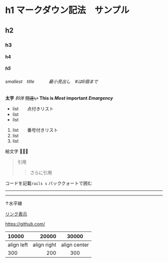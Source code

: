 # h1 マークダウン記法　サンプル　
## h2　
### h3
#### h4
##### h5
###### smallest　title 　　　最小見出し　#は6個まで
**太字**
*斜体*
~~間違い~~
**This is _Most_ important**
***Emargency***

* list　　点付きリスト
* list
* list

1. list　　番号付きリスト
2. list
3. list

絵文字
:strawberry::cookie::tropical_drink:	

>引用
>
>>さらに引用

コードを記載`rails s` バッククォートで囲む

***
---
↑水平線

[リンク表示](https://github.com/)

https://github.com/

|10000|20000|30000|
|:--|--:|:--:|
|align left|align right|align center|
|300|200|300|
